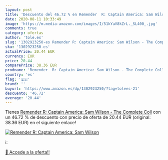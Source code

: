 ```yaml
---
layout: post
title: 'Descuento del 46.72 % en Remender  R: Captain America: Sam Wilson'
date: 2020-08-11 10:33:49
image: 'https://m.media-amazon.com/images/I/51kYaV8kZrL._SL400_.jpg'
comments: true
category: ofertas
author: 'tole.es'
slug: '1302923250-es Remender R: Captain America: Sam Wilson - The Complete Coll'
sku: '1302923250-es'
actualPrice: 20.44 EUR
currency: EUR
price: 20.44
comparePrice: 38.36 EUR
prodname: 'Remender  R: Captain America: Sam Wilson - The Complete Coll'
country: 'es'
flag: '🇪🇸'
brand: ''
buyurl: 'https://www.amazon.es/dp/1302923250/?tag=tolees-21'
descuento: '46.72'
average: '20.44'
---
```


Tienes [Remender  R: Captain America: Sam Wilson - The Complete Coll](https://www.amazon.es/dp/1302923250/?tag=tolees-21) con un 46.72 % de descuento con precio de oferta de 20.44 EUR (original: 38.36 EUR) en el siguiente enlace!

[![Remender  R: Captain America: Sam Wilson](https://m.media-amazon.com/images/I/51kYaV8kZrL._SL400_.jpg)](https://www.amazon.es/dp/1302923250/?tag=tolees-21)

ℹ️:


[🛒 Accede a la oferta!!](https://www.amazon.es/dp/1302923250/?tag=tolees-21)
